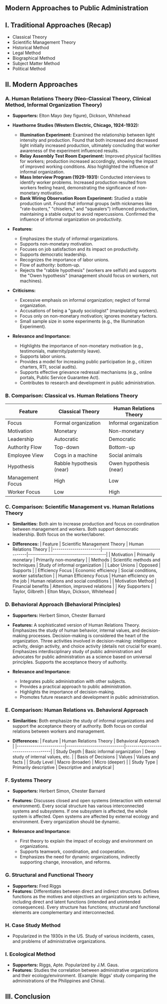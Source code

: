 ## Modern Approaches to Public Administration

## I. Traditional Approaches (Recap)

* Classical Theory
* Scientific Management Theory
* Historical Method
* Legal Method
* Biographical Method
* Subject Matter Method
* Political Method

## II. Modern Approaches

### A. Human Relations Theory (Neo-Classical Theory, Clinical Method, Informal Organization Theory)

* **Supporters:** Elton Mayo (key figure), Dickson, Whitehead
* **Hawthorne Studies (Western Electric, Chicago, 1924-1932):**
    * **Illumination Experiment:** Examined the relationship between light intensity and production.  Found that both increased and decreased light initially increased production, ultimately concluding that worker awareness of the experiment influenced results.
    * **Relay Assembly Test Room Experiment:** Improved physical facilities for workers; production increased accordingly,  showing the impact of improved working conditions.  Also highlighted the influence of informal organization.
    * **Mass Interview Program (1929-1931):** Conducted interviews to identify worker problems.  Increased production resulted from workers feeling heard, demonstrating the significance of non-monetary motivation.
    * **Bank Wiring Observation Room Experiment:** Studied a stable production unit.  Found that informal groups (with nicknames like "rate-busters," "chiselers," and "squealers") influenced production, maintaining a stable output to avoid repercussions.  Confirmed the influence of informal organization on productivity.

* **Features:**
    * Emphasizes the study of informal organizations.
    * Supports non-monetary motivation.
    * Focuses on job satisfaction and its impact on productivity.
    * Supports democratic leadership.
    * Recognizes the importance of labor unions.
    * Flow of authority: bottom-up.
    * Rejects the "rabble hypothesis" (workers are selfish) and supports the "Owen hypothesis" (management should focus on workers, not machines).

* **Criticisms:**
    * Excessive emphasis on informal organization; neglect of formal organization.
    * Accusations of being a "gaudy sociologist" (manipulating workers).
    * Focus only on non-monetary motivation; ignores monetary factors.
    * Small sample size in some experiments (e.g., the Illumination Experiment).

* **Relevance and Importance:**
    * Highlights the importance of non-monetary motivation (e.g., testimonials, maternity/paternity leave).
    * Supports labor unions.
    * Provides a model for increasing public participation (e.g., citizen charters, RTI, social audits).
    * Supports effective grievance redressal mechanisms (e.g., online portals, Public Service Guarantee Act).
    * Contributes to research and development in public administration.

### B. Comparison: Classical vs. Human Relations Theory

| Feature          | Classical Theory                     | Human Relations Theory                 |
|-----------------|--------------------------------------|---------------------------------------|
| Focus            | Formal organization                 | Informal organization                  |
| Motivation       | Monetary                             | Non-monetary                           |
| Leadership       | Autocratic                            | Democratic                             |
| Authority Flow   | Top-down                              | Bottom-up                              |
| Employee View    | Cogs in a machine                    | Social animals                         |
| Hypothesis       | Rabble hypothesis (near)              | Owen hypothesis (near)                 |
| Management Focus | High                                 | Low                                  |
| Worker Focus     | Low                                  | High                                  |


### C. Comparison: Scientific Management vs. Human Relations Theory

* **Similarities:** Both aim to increase production and focus on coordination between management and workers. Both support democratic leadership.  Both focus on the worker/laborer.

* **Differences:**
    | Feature                | Scientific Management Theory       | Human Relations Theory                |
    |------------------------|------------------------------------|---------------------------------------|
    | Motivation             | Primarily monetary                 | Primarily non-monetary                 |
    | Methods                | Scientific methods and techniques | Study of informal organization          |
    | Labor Unions           | Opposed                           | Supports                              |
    | Efficiency Focus       | Economic efficiency              | Social conditions, worker satisfaction |
    | Human Efficiency Focus | Human efficiency on the job        | Human relations and social conditions   |
    | Motivation Method      | Financial benefits                  | Attention, improved relations           |
    | Key Supporters        | Taylor, Gilbreth                   | Elton Mayo, Dickson, Whitehead         |


### D. Behavioral Approach (Behavioral Principles)

* **Supporters:** Herbert Simon, Chester Barnard
* **Features:** A sophisticated version of Human Relations Theory. Emphasizes the study of human behavior, internal values, and decision-making processes. Decision-making is considered the heart of the organization. Three activities involved in decision-making: intelligence activity, design activity, and choice activity (details not crucial for exam). Emphasizes interdisciplinary study of public administration and advocates for public administration as a science based on universal principles. Supports the acceptance theory of authority.

* **Relevance and Importance:**
    * Integrates public administration with other subjects.
    * Provides a practical approach to public administration.
    * Highlights the importance of decision-making.
    * Promotes future research and development in public administration.


### E. Comparison: Human Relations vs. Behavioral Approach

* **Similarities:** Both emphasize the study of informal organizations and support the acceptance theory of authority.  Both focus on cordial relations between workers and management.


* **Differences:**
    | Feature                | Human Relations Theory      | Behavioral Approach                 |
    |------------------------|-----------------------------|-------------------------------------|
    | Study Depth            | Basic informal organization | Deep study of internal values, etc. |
    | Basis of Decisions     | Values                       | Values and facts                     |
    | Study Level            | Macro (broader)             | Micro (deeper)                       |
    | Study Type             | Primarily descriptive        | Descriptive and analytical            |


### F. Systems Theory

* **Supporters:** Herbert Simon, Chester Barnard
* **Features:** Discusses closed and open systems (interaction with external environment). Every social structure has various interconnected systems and subsystems.  If one subsystem is affected, the whole system is affected.  Open systems are affected by external ecology and environment.  Every organization should be dynamic.

* **Relevance and Importance:**
    * First theory to explain the impact of ecology and environment on organizations.
    * Supports teamwork, coordination, and cooperation.
    * Emphasizes the need for dynamic organizations, indirectly supporting change, innovation, and reforms.


### G. Structural and Functional Theory

* **Supporters:** Fred Riggs
* **Features:** Differentiates between direct and indirect structures.  Defines functions as the motives and objectives an organization sets to achieve, including direct and latent functions (intended and unintended consequences). Every structure has functions; structural and functional elements are complementary and interconnected.

### H. Case Study Method

* Popularized in the 1930s in the US.  Study of various incidents, cases, and problems of administrative organizations.

### I. Ecological Method

* **Supporters:** Riggs,  Apte. Popularized by J.M. Gaus.
* **Features:** Studies the correlation between administrative organizations and their ecology/environment.  (Example: Riggs' study comparing the administrations of the Philippines and China).


## III. Conclusion

